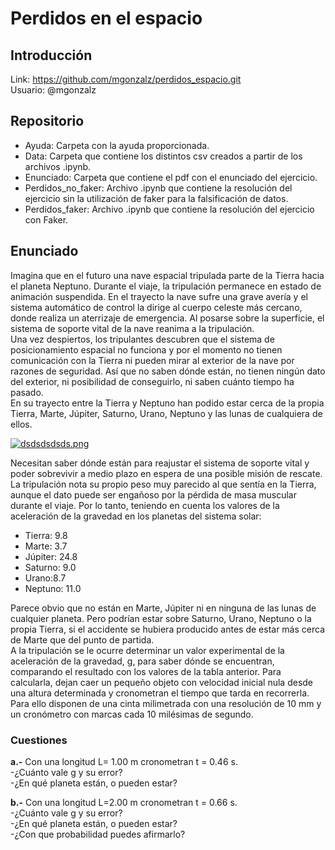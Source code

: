 # Perdidos en el espacio

## Introducción

Link: https://github.com/mgonzalz/perdidos_espacio.git </br>
Usuario: @mgonzalz

## Repositorio
- Ayuda: Carpeta con la ayuda proporcionada.</br>
- Data: Carpeta que contiene los distintos csv creados a partir de los archivos .ipynb.</br>
- Enunciado: Carpeta que contiene el pdf con el enunciado del ejercicio.</br>
- Perdidos_no_faker: Archivo .ipynb que contiene la resolución del ejercicio sin la utilización de faker para la falsificación de datos.</br>
- Perdidos_faker: Archivo .ipynb que contiene la resolución del ejercicio con Faker. </br>


## Enunciado
Imagina que en el futuro una nave espacial tripulada parte de la Tierra hacia el planeta Neptuno.
Durante el viaje, la tripulación permanece en estado de animación suspendida. En el trayecto la nave
sufre una grave avería y el sistema automático de control la dirige al cuerpo celeste más cercano,
donde realiza un aterrizaje de emergencia. Al posarse sobre la superficie, el sistema de soporte vital
de la nave reanima a la tripulación.</br>
Una vez despiertos, los tripulantes descubren que el sistema de posicionamiento espacial no
funciona y por el momento no tienen comunicación con la Tierra ni pueden mirar al exterior de la
nave por razones de seguridad. Así que no saben dónde están, no tienen ningún dato del exterior,
ni posibilidad de conseguirlo, ni saben cuánto tiempo ha pasado.</br>
En su trayecto entre la Tierra y Neptuno han podido estar cerca de la propia Tierra, Marte, Júpiter,
Saturno, Urano, Neptuno y las lunas de cualquiera de ellos. </br>


[![dsdsdsdsds.png](https://i.postimg.cc/wTpwzZ8g/dsdsdsdsds.png)](https://postimg.cc/NLd67Njz)


Necesitan saber dónde están para reajustar el sistema de soporte vital y poder sobrevivir a medio
plazo en espera de una posible misión de rescate. La tripulación nota su propio peso muy parecido
al que sentía en la Tierra, aunque el dato puede ser engañoso por la pérdida de masa muscular
durante el viaje. Por lo tanto, teniendo en cuenta los valores de la aceleración de la gravedad en los
planetas del sistema solar:</br>
- Tierra: 9.8</br>
- Marte: 3.7</br>
- Júpiter: 24.8</br>
- Saturno: 9.0</br>
- Urano:8.7</br>
- Neptuno: 11.0</br>


Parece obvio que no están en Marte, Júpiter ni en ninguna de las lunas de cualquier planeta. Pero
podrían estar sobre Saturno, Urano, Neptuno o la propia Tierra, si el accidente se hubiera producido
antes de estar más cerca de Marte que del punto de partida.</br>
A la tripulación se le ocurre determinar un valor experimental de la aceleración de la gravedad, g,
para saber dónde se encuentran, comparando el resultado con los valores de la tabla anterior. Para
calcularla, dejan caer un pequeño objeto con velocidad inicial nula desde una altura determinada y
cronometran el tiempo que tarda en recorrerla. Para ello disponen de una cinta milimetrada con una
resolución de 10 mm y un cronómetro con marcas cada 10 milésimas de segundo.</br>

### Cuestiones

**a.-** Con una longitud L= 1.00 m cronometran t = 0.46 s.</br>
-¿Cuánto vale g y su error?</br>
-¿En qué planeta están, o pueden estar?</br>


**b.-** Con una longitud L=2.00 m cronometran t = 0.66 s.</br>
-¿Cuánto vale g y su error?</br>
-¿En qué planeta están, o pueden estar?</br>
-¿Con que probabilidad puedes afirmarlo?</br>
